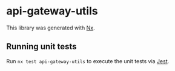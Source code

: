 # api-gateway-utils

This library was generated with [Nx](https://nx.dev).

## Running unit tests

Run `nx test api-gateway-utils` to execute the unit tests via [Jest](https://jestjs.io).
